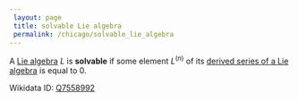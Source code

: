 ```yaml
---
 layout: page
 title: solvable Lie algebra
 permalink: /chicago/solvable_lie_algebra
---
```

A [Lie algebra](https://mathgloss.github.io/MathGloss/chicago/Lie_algebra) $L$ is **solvable** if some element $L^{(n)}$ of its [derived series of a Lie algebra](https://mathgloss.github.io/MathGloss/chicago/derived_series_of_a_Lie_algebra) is equal to 0.

Wikidata ID: [Q7558992](https://www.wikidata.org/wiki/Q7558992)